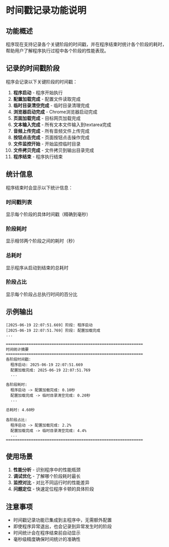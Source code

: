 # 时间戳记录功能说明

## 功能概述

程序现在支持记录各个关键阶段的时间戳，并在程序结束时统计各个阶段的耗时，帮助用户了解程序执行过程中各个阶段的性能表现。

## 记录的时间戳阶段

程序会记录以下关键阶段的时间戳：

1. **程序启动** - 程序开始执行
2. **配置加载完成** - 配置文件读取完成
3. **临时目录清空完成** - 临时目录清理完成
4. **浏览器启动完成** - Chrome浏览器启动完成
5. **页面加载完成** - 目标网页加载完成
6. **文本输入完成** - 所有文本文件输入到textarea完成
7. **音频上传完成** - 所有音频文件上传完成
8. **按钮点击完成** - 页面按钮点击操作完成
9. **文件监控开始** - 开始监控临时目录
10. **文件拷贝完成** - 文件拷贝到输出目录完成
11. **程序结束** - 程序执行结束

## 统计信息

程序结束时会显示以下统计信息：

### 时间戳列表
显示每个阶段的具体时间戳（精确到毫秒）

### 阶段耗时
显示相邻两个阶段之间的耗时（秒）

### 总耗时
显示程序从启动到结束的总耗时

### 阶段占比
显示每个阶段占总执行时间的百分比

## 示例输出

```
[2025-06-19 22:07:51.669] 阶段: 程序启动
[2025-06-19 22:07:51.769] 阶段: 配置加载完成
...

============================================================
时间统计摘要
============================================================
各阶段时间戳:
  程序启动: 2025-06-19 22:07:51.669
  配置加载完成: 2025-06-19 22:07:51.769
  ...

各阶段耗时:
  程序启动 -> 配置加载完成: 0.10秒
  配置加载完成 -> 临时目录清空完成: 0.20秒
  ...

总耗时: 4.60秒

各阶段占比:
  程序启动 -> 配置加载完成: 2.2%
  配置加载完成 -> 临时目录清空完成: 4.4%
  ...
============================================================
```

## 使用场景

1. **性能分析** - 识别程序中的性能瓶颈
2. **调试优化** - 了解哪个阶段耗时最长
3. **监控对比** - 对比不同运行时的性能差异
4. **问题定位** - 快速定位程序卡顿的具体阶段

## 注意事项

- 时间戳记录功能已集成到主程序中，无需额外配置
- 即使程序异常退出，也会记录到异常发生时的阶段
- 时间统计会在程序结束前自动显示
- 毫秒级精度确保时间统计的准确性 